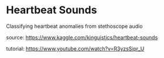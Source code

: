 # Heartbeat Sounds
Classifying heartbeat anomalies from stethoscope audio






source: https://www.kaggle.com/kinguistics/heartbeat-sounds

tutorial: https://www.youtube.com/watch?v=R3yzsSipr_U
